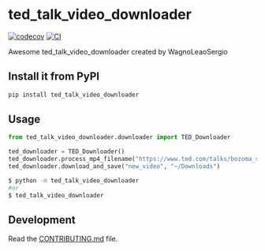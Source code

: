 # ted_talk_video_downloader

[![codecov](https://codecov.io/gh/WagnoLeaoSergio/ted_talk_video_downloader/branch/main/graph/badge.svg?token=ted_talk_video_downloader_token_here)](https://codecov.io/gh/WagnoLeaoSergio/ted_talk_video_downloader)
[![CI](https://github.com/WagnoLeaoSergio/ted_talk_video_downloader/actions/workflows/main.yml/badge.svg)](https://github.com/WagnoLeaoSergio/ted_talk_video_downloader/actions/workflows/main.yml)

Awesome ted_talk_video_downloader created by WagnoLeaoSergio

## Install it from PyPI

```bash
pip install ted_talk_video_downloader
```

## Usage

```py
from ted_talk_video_downloader.downloader import TED_Downloader

ted_downloader = TED_Downloader()
ted_downloader.process_mp4_filename("https://www.ted.com/talks/bozoma_saint_john_the_creative_power_of_your_intuition/up-next")
ted_downloader.download_and_save("new_video", "~/Downloads")
```

```bash
$ python -m ted_talk_video_downloader
#or
$ ted_talk_video_downloader
```

## Development

Read the [CONTRIBUTING.md](CONTRIBUTING.md) file.
